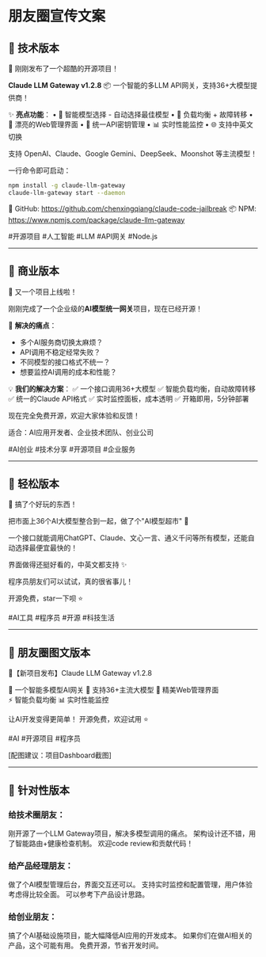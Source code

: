 # 朋友圈宣传文案

## 🚀 技术版本
🎉 刚刚发布了一个超酷的开源项目！

**Claude LLM Gateway v1.2.8** 📦 
一个智能的多LLM API网关，支持36+大模型提供商！

✨ **亮点功能**：
• 🧠 智能模型选择 - 自动选择最佳模型
• 🔄 负载均衡 + 故障转移
• 🎨 漂亮的Web管理界面 
• 🔑 统一API密钥管理
• 📊 实时性能监控
• 🌐 支持中英文切换

支持 OpenAI、Claude、Google Gemini、DeepSeek、Moonshot 等主流模型！

一行命令即可启动：
```bash
npm install -g claude-llm-gateway
claude-llm-gateway start --daemon
```

🔗 GitHub: https://github.com/chenxingqiang/claude-code-jailbreak
📦 NPM: https://www.npmjs.com/package/claude-llm-gateway

#开源项目 #人工智能 #LLM #API网关 #Node.js

---

## 💼 商业版本
🚀 又一个项目上线啦！

刚刚完成了一个企业级的**AI模型统一网关**项目，现在已经开源！

🎯 **解决的痛点**：
- 多个AI服务商切换太麻烦？
- API调用不稳定经常失败？  
- 不同模型的接口格式不统一？
- 想要监控AI调用的成本和性能？

💡 **我们的解决方案**：
✅ 一个接口调用36+大模型
✅ 智能负载均衡，自动故障转移
✅ 统一的Claude API格式
✅ 实时监控面板，成本透明
✅ 开箱即用，5分钟部署

现在完全免费开源，欢迎大家体验和反馈！

适合：AI应用开发者、企业技术团队、创业公司

#AI创业 #技术分享 #开源项目 #企业服务

---

## 🎨 轻松版本
🤖 搞了个好玩的东西！

把市面上36个AI大模型整合到一起，做了个"AI模型超市" 🛒

一个接口就能调用ChatGPT、Claude、文心一言、通义千问等所有模型，还能自动选择最便宜最快的！

界面做得还挺好看的，中英文都支持 ✨

程序员朋友们可以试试，真的很省事儿！

开源免费，star一下呗 ⭐️

#AI工具 #程序员 #开源 #科技生活

---

## 📱 朋友圈图文版本
🎉【新项目发布】Claude LLM Gateway v1.2.8

🚀 一个智能多模型AI网关
🧠 支持36+主流大模型
🎨 精美Web管理界面  
⚡ 智能负载均衡
📊 实时性能监控

让AI开发变得更简单！
开源免费，欢迎试用 ⭐️

#AI #开源项目 #程序员

[配图建议：项目Dashboard截图]

---

## 🎯 针对性版本

### 给技术圈朋友：
刚开源了一个LLM Gateway项目，解决多模型调用的痛点。
架构设计还不错，用了智能路由+健康检查机制。
欢迎code review和贡献代码！

### 给产品经理朋友：
做了个AI模型管理后台，界面交互还可以。
支持实时监控和配置管理，用户体验考虑得比较全面。
可以参考下产品设计思路。

### 给创业朋友：
搞了个AI基础设施项目，能大幅降低AI应用的开发成本。
如果你们在做AI相关的产品，这个可能有用。
免费开源，节省开发时间。
